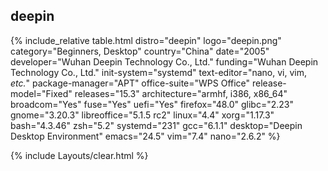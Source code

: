 ## deepin

{% include_relative table.html distro="deepin" logo="deepin.png" category="Beginners, Desktop" country="China" date="2005" developer="Wuhan Deepin Technology Co., Ltd." funding="Wuhan Deepin Technology Co., Ltd." init-system="systemd" text-editor="nano, vi, vim, <i>etc.</i>" package-manager="APT" office-suite="WPS Office" release-model="Fixed" releases="15.3" architecture="armhf, i386, x86_64" broadcom="Yes" fuse="Yes" uefi="Yes" firefox="48.0" glibc="2.23" gnome="3.20.3" libreoffice="5.1.5 rc2" linux="4.4" xorg="1.17.3" bash="4.3.46" zsh="5.2" systemd="231" gcc="6.1.1" desktop="Deepin Desktop Environment" emacs="24.5" vim="7.4" nano="2.6.2" %}

{% include Layouts/clear.html %}
